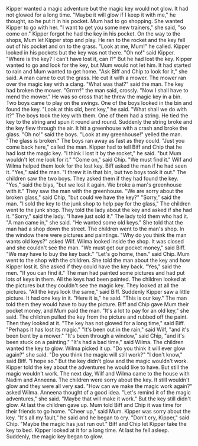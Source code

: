 Kipper wanted a magic adventure but the magic key would not glow.
It had not glowed for a long time.
"Maybe it will glow if I keep it with me," he thought, so he put it in his pocket.
Mum had to go shopping.
She wanted Kipper to go with her.
"I want to get you some new trainers," she said, "so come on."
Kipper forgot he had the key in his pocket.
On the way to the shops, Mum let Kipper stop and play.
He ran to the rocket and the key fell out of his pocket and on to the grass.
"Look at me, Mum!" he called.
Kipper looked in his pockets but the key was not there.
"Oh no!" said Kipper.
"Where is the key? I can't have lost it, can I?"
But he had lost the key.
Kipper wanted to go and look for the key, but Mum would not let him.
It had started to rain and Mum wanted to get home.
"Ask Biff and Chip to look for it," she said.
A man came to cut the grass.
He cut it with a mower.
The mower ran over the magic key with a clang.
"What was that?" said the man.
The key had broken the mower.
"Grrrrr!" the man said, crossly.
"Now I shall have to mend the mower."
He was so cross that he threw the magic key in a bin.
Two boys came to play on the swings.
One of the boys looked in the bin and found the key.
"Look at this old, bent key," he said.
"What shall we do with it?"
The boys took the key with them.
One of them had a string.
He tied the key to the string and spun it round and round.
Suddenly the string broke and the key flew through the air.
It hit a greenhouse with a crash and broke the glass.
"Oh no!" said the boys.
"Look at my greenhouse!" yelled the man.
"The glass is broken."
The boys ran away as fast as they could.
"Just you come back here," called the man.
Kipper had to tell Biff and Chip that he had lost the magic key.
"I think I lost it by the rocket," he said. "but Mum wouldn't let me look for it."
"Come on," said Chip.
"We must find it."
Wilf and Wilma helped them look for the lost key.
Biff asked the man if he had seen it.
"Yes," said the man.
"I threw it in that bin, but two boys took it out."
The children saw the two boys.
They asked them if they had found the key.
"Yes," said the biys, "but we lost it again.
We broke a man's greenhouse with it."
They saw the man with the greenhouse.
"We are sorry about the broken glass," said Chip, "but could we have the key?"
"Sorry," said the man.
"I sold the key to the junk shop to help pay for the glass,"
The children went to the junk shop.
They told the lady about the key and asked if she had it.
"Sorry," said the lady.
"I have just sold it."
The lady told them who had it.
"A man came in," she said.
"He wanted some old keys."
She told that the man had a shop down the street.
The children went to the man's shop.
In the window there were pictures and paintings.
"Why do you think the man wants old keys?" asked Wilf.
Wilma looked inside the shop.
It was closed and she couldn't see the man.
"We must get our pocket money," said Biff.
"We may have to buy the key back."
"Let's go home, then." said Chip.
Mum went to the shop with the children.
She told the man about the key and how Kipper lost it.
She asked if they could have the key back.
"Yes," said the men.
"If you can find it."
The man had painted some pictures and had put lots of keys in them.
All the keys had been painted.
The children looked at the pictures but they couldn't see the magic key.
They looked at all the pictures.
"All the keys look the same," said Biff.
Suddenly Kipper saw a little picture.
It had one key in it.
"Here it is," he said.
"This is our key."
The man told them they would have to buy the picture.
Biff and Chip gave Mum their pocket money, and Mum paid the man.
"It's a lot to pay for an old key," she said.
The children pulled the key from the picture and rubbed off the paint.
Then they looked at it.
"The key has not glowed for a long time," said Biff.
"Perhaps it has lost its magic."
"It's been out in the rain," said Wilf, "and it's been bent by a mower."
"It's been through a window," said Chip, "and it's been stuck on a painting."
"It's had a bad time," said Wilma.
The children wanted the key to glow.
Wilma picked it up.
"Do you think it will ever glow again?" she said.
"Do you think the magic will still work?"
"I don't know," said Biff.
"I hope so."
But the key didn't glow and the magic wouldn't work.
Kipper told the key about the adventures he would like to have.
But still the magic wouldn't work.
The next day, Wilf and Wilma came to the house with Nadim and Anneena.
The children were sorry about the key.
It still wouldn't glow and they were all very sad.
"How can we make the magic work again?" asked Wilma.
Anneena thought of a good idea.
"Let's remind it of the magic adventures," she said.
"Maybe that will make it work."
But the key still didn't glow.
At last the children gave up.
Mum told Biff and Chip it was time for their friends to go home.
"Cheer up," said Mum.
Kipper was sorry about the key.
"It's all my fault," he said and he began to cry.
"Don't cry, Kipper," said Chip.
"Maybe the magic has just run out."
Biff and Chip let Kipper take the key to bed.
Kipper looked at it for a long time.
At last he fell asleep.
Suddenly, the magic key began to glow.
